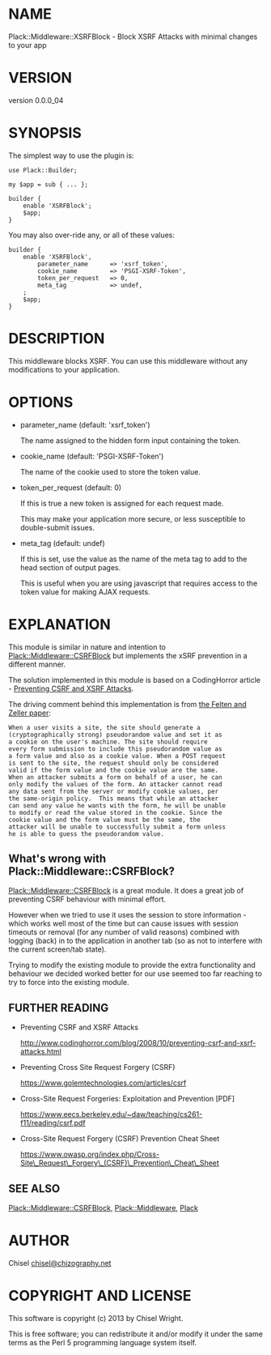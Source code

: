 # NAME

Plack::Middleware::XSRFBlock - Block XSRF Attacks with minimal changes to your app

# VERSION

version 0.0.0\_04

# SYNOPSIS

The simplest way to use the plugin is:

    use Plack::Builder;

    my $app = sub { ... };

    builder {
        enable 'XSRFBlock';
        $app;
    }

You may also over-ride any, or all of these values:

    builder {
        enable 'XSRFBlock',
            parameter_name      => 'xsrf_token',
            cookie_name         => 'PSGI-XSRF-Token',
            token_per_request   => 0,
            meta_tag            => undef,
        ;
        $app;
    }

# DESCRIPTION

This middleware blocks XSRF. You can use this middleware without any
modifications to your application.

# OPTIONS

- parameter\_name (default: 'xsrf\_token')

    The name assigned to the hidden form input containing the token.

- cookie\_name (default: 'PSGI-XSRF-Token')

    The name of the cookie used to store the token value.

- token\_per\_request (default: 0)

    If this is true a new token is assigned for each request made.

    This may make your application more secure, or less susceptible to
    double-submit issues.

- meta\_tag (default: undef)

    If this is set, use the value as the name of the meta tag to add to the head
    section of output pages.

    This is useful when you are using javascript that requires access to the token
    value for making AJAX requests.

# EXPLANATION

This module is similar in nature and intention to
[Plack::Middleware::CSRFBlock](http://search.cpan.org/perldoc?Plack::Middleware::CSRFBlock) but implements the xSRF prevention in a
different manner.

The solution implemented in this module is based on a CodingHorror article -
[Preventing CSRF and XSRF Attacks](http://www.codinghorror.com/blog/2008/10/preventing-csrf-and-xsrf-attacks.html).

The driving comment behind this implementation is from
[the Felten and Zeller paper](https://www.eecs.berkeley.edu/~daw/teaching/cs261-f11/reading/csrf.pdf):

    When a user visits a site, the site should generate a
    (cryptographically strong) pseudorandom value and set it as
    a cookie on the user's machine. The site should require
    every form submission to include this pseudorandom value as
    a form value and also as a cookie value. When a POST request
    is sent to the site, the request should only be considered
    valid if the form value and the cookie value are the same.
    When an attacker submits a form on behalf of a user, he can
    only modify the values of the form. An attacker cannot read
    any data sent from the server or modify cookie values, per
    the same-origin policy.  This means that while an attacker
    can send any value he wants with the form, he will be unable
    to modify or read the value stored in the cookie. Since the
    cookie value and the form value must be the same, the
    attacker will be unable to successfully submit a form unless
    he is able to guess the pseudorandom value.

## What's wrong with Plack::Middleware::CSRFBlock?

[Plack::Middleware::CSRFBlock](http://search.cpan.org/perldoc?Plack::Middleware::CSRFBlock) is a great module.
It does a great job of preventing CSRF behaviour with minimal effort.

However when we tried to use it uses the session to store information - which
works well most of the time but can cause issues with session timeouts or
removal (for any number of valid reasons) combined with logging (back) in to
the application in another tab (so as not to interfere with the current
screen/tab state).

Trying to modify the existing module to provide the extra functionality and
behaviour we decided worked better for our use seemed too far reaching to try
to force into the existing module.

## FURTHER READING

- Preventing CSRF and XSRF Attacks

    http://www.codinghorror.com/blog/2008/10/preventing-csrf-and-xsrf-attacks.html

- Preventing Cross Site Request Forgery (CSRF)

    https://www.golemtechnologies.com/articles/csrf

- Cross-Site Request Forgeries: Exploitation and Prevention \[PDF\]

    https://www.eecs.berkeley.edu/~daw/teaching/cs261-f11/reading/csrf.pdf

- Cross-Site Request Forgery (CSRF) Prevention Cheat Sheet

    https://www.owasp.org/index.php/Cross-Site\_Request\_Forgery\_(CSRF)\_Prevention\_Cheat\_Sheet

## SEE ALSO

[Plack::Middleware::CSRFBlock](http://search.cpan.org/perldoc?Plack::Middleware::CSRFBlock),
[Plack::Middleware](http://search.cpan.org/perldoc?Plack::Middleware),
[Plack](http://search.cpan.org/perldoc?Plack)

# AUTHOR

Chisel <chisel@chizography.net>

# COPYRIGHT AND LICENSE

This software is copyright (c) 2013 by Chisel Wright.

This is free software; you can redistribute it and/or modify it under
the same terms as the Perl 5 programming language system itself.
